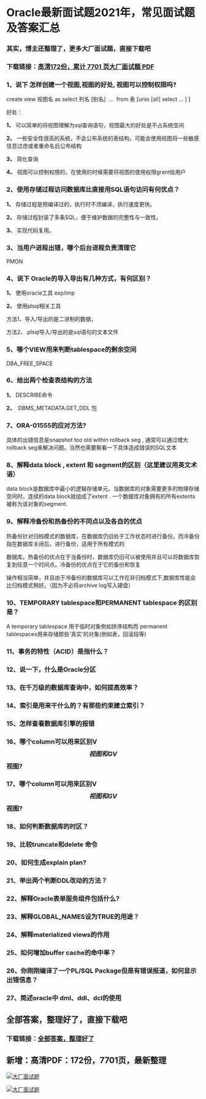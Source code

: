 # Oracle最新面试题2021年，常见面试题及答案汇总

### 其实，博主还整理了，更多大厂面试题，直接下载吧

### 下载链接：[高清172份，累计 7701 页大厂面试题  PDF](https://github.com/souyunku/DevBooks/blob/master/docs/index.md)



### 1、说下 怎样创建一个视图,视图的好处, 视图可以控制权限吗?

create view 视图名 as select 列名 [别名]  …  from 表 [unio [all] select … ] ]

好处：

**1、** 可以简单的将视图理解为sql查询语句，视图最大的好处是不占系统空间

**2、** 一些安全性很高的系统，不会公布系统的表结构，可能会使用视图将一些敏感信息过虑或者重命名后公布结构

**3、** 简化查询

**4、** 视图可以控制权限的，在使用的时候需要将视图的使用权限grant给用户


### 2、使用存储过程访问数据库比直接用SQL语句访问有何优点？

**1、** 存储过程是预编译过的，执行时不须编译，执行速度更快。

**2、** 存储过程封装了多条SQL，便于维护数据的完整性与一致性。

**3、** 实现代码复用。


### 3、当用户进程出错，哪个后台进程负责清理它

PMON


### 4、说下 Oracle的导入导出有几种方式，有何区别？

**1、** 使用oracle工具 exp/imp

**2、** 使用plsql相关工具

方法1、导入/导出的是二进制的数据，

方法2、.plsql导入/导出的是sql语句的文本文件


### 5、哪个VIEW用来判断tablespace的剩余空间

DBA_FREE_SPACE


### 6、给出两个检查表结构的方法

**1、** DESCRIBE命令

**2、**  DBMS_METADATA.GET_DDL 包


### 7、ORA-01555的应对方法?

具体的出错信息是snapshot too old within rollback seg , 通常可以通过增大rollback seg来解决问题。当然也需要察看一下具体造成错误的SQL文本


### 8、解释data block , extent 和 segment的区别（这里建议用英文术语）

data block是数据库中最小的逻辑存储单元。当数据库的对象需要更多的物理存储空间时，连续的data block就组成了extent . 一个数据库对象拥有的所有extents被称为该对象的segment.


### 9、解释冷备份和热备份的不同点以及各自的优点

热备份针对归档模式的数据库，在数据库仍旧处于工作状态时进行备份。而冷备份指在数据库关闭后，进行备份，适用于所有模式的

数据库。热备份的优点在于当备份时，数据库仍旧可以被使用并且可以将数据库恢复到任意一个时间点。冷备份的优点在于它的备份和恢复

操作相当简单，并且由于冷备份的数据库可以工作在非归档模式下,数据库性能会比归档模式稍好。（因为不必将archive log写入硬盘）


### 10、TEMPORARY tablespace和PERMANENT tablespace 的区别是？

A temporary tablespace 用于临时对象例如排序结构而 permanent tablespaces用来存储那些'真实'的对象(例如表，回滚段等)


### 11、事务的特性（ACID）是指什么？
### 12、说一下，什么是Oracle分区
### 13、在千万级的数据库查询中，如何提高效率？
### 14、索引是用来干什么的？有那些约束建立索引？
### 15、怎样查看数据库引擎的报错
### 16、哪个column可以用来区别V$$视图和GV$$视图?
### 17、哪个column可以用来区别V$$视图和GV$$视图?
### 18、如何判断数据库的时区？
### 19、比较truncate和delete 命令
### 20、如何生成explain plan?
### 21、举出两个判断DDL改动的方法？
### 22、解释Oracle表单服务组件包括什么?
### 23、解释GLOBAL_NAMES设为TRUE的用途？
### 24、解释materialized views的作用
### 25、如何增加buffer cache的命中率？
### 26、你刚刚编译了一个PL/SQL Package但是有错误报道，如何显示出错信息？
### 27、简述oracle中 dml、ddl、dcl的使用




## 全部答案，整理好了，直接下载吧

### 下载链接：[全部答案，整理好了](https://www.souyunku.com/wp-content/uploads/weixin/githup-weixin-2.png)




## 新增：高清PDF：172份，7701页，最新整理

[![大厂面试题](https://www.souyunku.com/wp-content/uploads/weixin/mst.png "架构师专栏")](https://www.souyunku.com/wp-content/uploads/weixin/githup-weixin.png "架构师专栏")

[![大厂面试题](https://www.souyunku.com/wp-content/uploads/weixin/githup-weixin.png "架构师专栏")](https://www.souyunku.com/wp-content/uploads/weixin/githup-weixin.png "架构师专栏")
